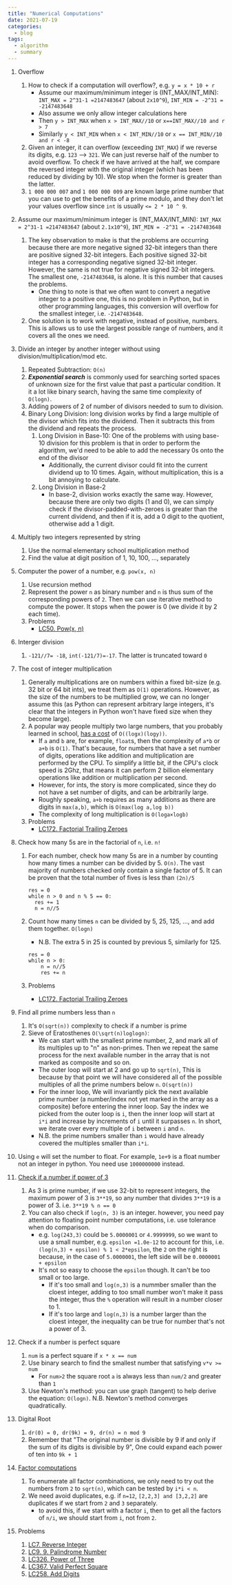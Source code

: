 ```yaml
---
title: "Numerical Computations"
date: 2021-07-19
categories:
  - blog
tags:
  - algorithm
  - summary
---
```


1. Overflow
    1. How to check if a computation will overflow?, e.g. `y = x * 10 + r`
        * Assume our maximum/minimum integer is (INT_MAX/INT_MIN): `INT_MAX = 2^31-1 =2147483647` (about `2x10^9`), `INT_MIN = -2^31 = -2147483648`
        * Also assume we only allow integer calculations here
        * Then `y > INT_MAX` when `x > INT_MAX//10` or `x==INT_MAX//10 and r > 7`
        * Similarly `y < INT_MIN` when `x < INT_MIN//10` or `x == INT_MIN//10 and r < -8`
    2. Given an integer, it can overflow (exceeding `INT_MAX`) if we reverse its digits, e.g. `123` --> `321`. We can just reverse half of the number to avoid overflow. To check if we have arrived at the half, we compare the reversed integer with the original integer (which has been reduced by dividing by 10). We stop when the former is greater than the latter.
    3. `1 000 000 007` and `1 000 000 009` are known large prime number that you can use to get the benefits of a prime modulo, and they don't let your values overflow since `int` is usually `<= 2 * 10 ^ 9`.



2. Assume our maximum/minimum integer is (INT_MAX/INT_MIN): `INT_MAX = 2^31-1 =2147483647` (about `2.1x10^9`), `INT_MIN = -2^31 = -2147483648`
    1. The key observation to make is that the problems are occurring because there are more negative signed 32-bit integers than there are positive signed 32-bit integers. Each positive signed 32-bit integer has a corresponding negative signed 32-bit integer. However, the same is not true for negative signed 32-bit integers. The smallest one, `-2147483648`, is alone. It is this number that causes the problems.
        * One thing to note is that we often want to convert a negative integer to a positive one, this is no problem in Python, but in other programming languages, this conversion will overflow for the smallest integer, i.e. `-2147483648`.
    2. One solution is to work with negative, instead of positive, numbers. This is allows us to use the largest possible range of numbers, and it covers all the ones we need.

3. Divide an integer by another integer without using division/multiplication/mod etc.
    1. Repeated Subtraction: `O(n)`
    2. ***Exponential search*** is commonly used for searching sorted spaces of unknown size for the first value that past a particular condition. It it a lot like binary search, having the same time complexity of `O(logn)`. 
    3. Adding powers of 2 of number of divisors needed to sum to division.
    4. Binary Long Division: long division works by find a large multiple of the divisor which fits into the dividend. Then it subtracts this from the dividend and repeats the process.
        1. Long Division in Base-10: One of the problems with using base-10 division for this problem is that in order to perform the algorithm, we'd need to be able to add the necessary 0s onto the end of the divisor
            * Additionally, the current divisor could fit into the current dividend up to 10 times. Again, without multiplication, this is a bit annoying to calculate.
        2. Long Division in Base-2
            * In base-2, division works exactly the same way. However, because there are only two digits (1 and 0), we can simply check if the divisor-padded-with-zeroes is greater than the current dividend, and then if it is, add a 0 digit to the quotient, otherwise add a 1 digit.


4. Multiply two integers represented by string
    1. Use the normal elementary school multiplication method
    2. Find the value at digit position of 1, 10, 100, ..., separately


5. Computer the power of a number, e.g. `pow(x, n)`
    1. Use recursion method
    2. Represent the power `n` as binary number and `n` is thus sum of the corresponding powers of `2`. Then we can use iterative method to compute the power. It stops when the power is 0 (we divide it by 2 each time).
    3. Problems
        * [LC50. Pow(x, n)][LC50. Pow(x, n)]

6. Interger division
    1. `-121//7= -18`, `int(-121/7)=-17`. The latter is truncated toward `0`

7. The cost of integer multiplication
    1. Generally multiplications are on numbers within a fixed bit-size (e.g. 32 bit or 64 bit ints), we treat them as `O(1)` operations. However, as the size of the numbers to be multiplied grow, we can no longer assume this (as Python can represent arbitrary large integers, it's clear that the integers in Python won't have fixed size when they become large).
    2. A popular way people multiply two large numbers, that you probably learned in school, [has a cost][Complexity of arithmetic operations] of `O((logx)(logy))`.
        * If `a` and `b` are, for example, `float`s, then the complexity of `a*b` or `a+b` is  `O(1)`. That's because, for numbers that have a set number of digits, operations like addition and multiplication are performed by the CPU. To simplify a little bit, if the CPU's clock speed is 2Ghz, that means it can perform 2 billion elementary operations like addition or multiplication per second.
        * However, for ints, the story is more complicated, since they do not have a set number of digits, and can be arbitrarily large.
        * Roughly speaking, `a+b` requires as many additions as there are digits in  `max(a,b)`, which is `O(max(log a,log b))`
        * The complexity of long multiplication is  `O(loga×logb)`
    3. Problems
        * [LC172. Factorial Trailing Zeroes][LC172. Factorial Trailing Zeroes]    

8. Check how many 5s are in the factorial of `n`, i.e. `n!`
    1. For each number, check how many 5s are in a number by counting how many times a number can be divided by 5. `O(n)`. The vast majority of numbers checked only contain a single factor of 5. It can be proven that the total number of fives is less than `(2n)/5` 
        ```
        res = 0
        while n > 0 and n % 5 == 0:
          res += 1
          n = n//5
        ```
    2. Count how many times `n` can be divided by 5, 25, 125, ..., and add them together. `O(logn)`
        * N.B. The extra 5 in 25 is counted by previous 5, similarly for 125.
        ```
        res = 0        
        while n > 0:            
            n = n//5
            res += n
        ```

    3. Problems
        * [LC172. Factorial Trailing Zeroes][LC172. Factorial Trailing Zeroes]    

9. Find all prime numbers less than `n`
    1. It's `O(sqrt(n))` complexity to check if a number is prime
    2. Sieve of Eratosthenes `O(\sqrt(n)loglogn)`: 
        * We can start with the smallest prime number, 2, and mark all of its multiples up to "n" as non-primes. Then we repeat the same process for the next available number in the array that is not marked as composite and so on.
        * The outer loop will start at 2 and go up to `sqrt(n)`, This is because by that point we will have considered all of the possible multiples of all the prime numbers below `n`. `O(sqrt(n))`
        * For the inner loop, We will invariantly pick the next available prime number (a number/index not yet marked in the array as a composite) before entering the inner loop. Say the index we picked from the outer loop is `i`, then the inner loop will start at `i*i` and increase by increments of `i` until it surpasses `n`. In short, we iterate over every multiple of `i` between `i` and `n`. 
        * N.B. the prime numbers smaller than `i` would have already covered the multiples smaller than `i*i`.

10. Using `e` will set the number to float. For example, `1e+9` is a float number not an integer in python. You need use `1000000000` instead.

11. [Check if a number if power of 3][LC326. Power of Three]
    1. As 3 is prime number, if we use 32-bit to represent integers, the maximum power of 3 is `3**19`, so any number that divides `3**19` is a power of 3. i.e. `3**19 % n == 0`
    2. You can also check if `log(n, 3)` is an integer. however, you need pay attention to floating point number computations, i.e. use tolerance when do comparison. 
        * e.g. `log(243,3)` could be `5.0000001` or `4.9999999`, so we want to use a small number, e.g. `epsilon =1.0e-12` to account for this, i.e. ` (log(n,3) + epsilon) % 1 < 2*epsilon`, the `2` on the right is because, in the case of `5.0000001`, the left side will be `0.0000001 + epsilon`
        * It's not so easy to choose the `epsilon` though. It can't be too small or too large. 
            * If it's too small and `log(n,3)` is a nummber smaller than the cloest integer, adding to too small number won't make it pass the integer, thus the `%` operation will result in a number closer to 1.
            * If it's too large and `log(n,3)` is a number larger than the cloest integer, the inequality can be true for number that's not a power of 3.

12. Check if a number is perfect square
    1. `num` is a perfect square if `x * x == num`
    2. Use binary search to find the smallest number that satisfying `v*v >= num`
        * For `num>2` the square root `a` is always less than `num/2` and greater than `1`
    3. Use Newton's method: you can use graph (tangent) to help derive the equation: `O(logn)`. N.B. Newton's method converges quadratically.

13. Digital Root
    1. `dr(0) = 0, dr(9k) = 9, dr(n) = n mod 9`
    2. Remember that "The original number is divisible by 9 if and only if the sum of its digits is divisible by 9", One could expand each power of ten into `9k + 1`

14. [Factor computations][LC254. Factor Combinations]
    1. To enumerate all factor combinations, we only need to try out the numbers from `2` to `sqrt(n)`, which can be tested by `i*i < n`.
    2. We need avoid duplicates, e.g. if `n=12`, `[2,2,3] and [3,2,2]` are duplicates if we start from `2` and `3` separately. 
        * to avoid this, if we start with a factor `i`, then to get all the factors of `n/i`, we should start from `i`, not from `2`.
        
15. Problems
    1. [LC7. Reverse Integer][LC7. Reverse Integer]
    2. [LC9. 9. Palindrome Number][LC9. 9. Palindrome Number]
    3. [LC326. Power of Three][LC326. Power of Three]
    4. [LC367. Valid Perfect Square][LC367. Valid Perfect Square]
    5. [LC258. Add Digits][LC258. Add Digits]



[LC7. Reverse Integer]: https://leetcode.com/problems/reverse-integer/
[LC9. 9. Palindrome Number]: https://leetcode.com/problems/palindrome-number/
[LC50. Pow(x, n)]: https://leetcode.com/problems/powx-n/
[LC172. Factorial Trailing Zeroes]: https://leetcode.com/problems/factorial-trailing-zeroes/
[Complexity of arithmetic operations]: https://www.cs.toronto.edu/~guerzhoy/180/lectures/W11/lec1/ComplArithm.html
[LC326. Power of Three]: https://leetcode.com/problems/power-of-three/
[LC367. Valid Perfect Square]: https://leetcode.com/problems/valid-perfect-square/
[LC258. Add Digits]: https://leetcode.com/problems/add-digits/
[LC254. Factor Combinations]: https://leetcode.com/problems/factor-combinations/